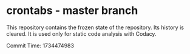 # crontabs - master branch

This repository contains the frozen state of the repository.
Its history is cleared. It is used only for static code
analysis with Codacy.

Commit Time: 1734474983
